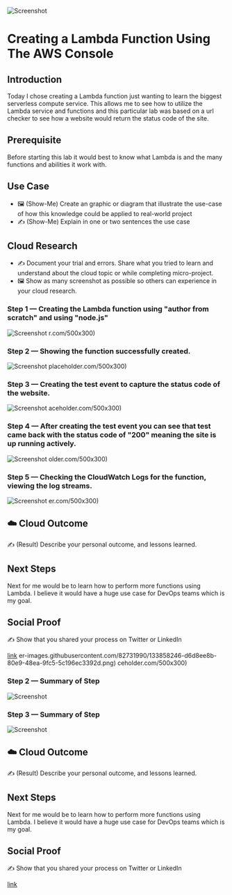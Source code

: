 
![Screenshot](https://user-images.githubusercontent.com/82731990/133858389-3b2f8904-a7bf-42e6-b80f-819056974ab8.png)

# Creating a Lambda Function Using The AWS Console

## Introduction

Today I chose creating a Lambda function just wanting to learn the biggest serverless compute service. This allows me to see how to utilize the Lambda service and functions and this particular lab was based on a url checker to see how a website would return the status code of the site.

## Prerequisite

Before starting this lab it would best to know what Lambda is and the many functions and abilities it work with.

## Use Case

- 🖼️ (Show-Me) Create an graphic or diagram that illustrate the use-case of how this knowledge could be applied to real-world project
- ✍️ (Show-Me) Explain in one or two sentences the use case

## Cloud Research

- ✍️ Document your trial and errors. Share what you tried to learn and understand about the cloud topic or while completing micro-project.
- 🖼️ Show as many screenshot as possible so others can experience in your cloud research.


### Step 1 — Creating the Lambda function using "author from scratch" and using "node.js"

![Screenshot](https://user-images.githubusercontent.com/82731990/133858502-4a9112a5-1eb5-4c9a-bada-3fb8b078039b.png)
r.com/500x300)

### Step 2 — Showing the function successfully created.

![Screenshot](https://user-images.githubusercontent.com/82731990/133858723-6ffffb33-3052-41e1-b3ae-3b688a2008d5.png)
placeholder.com/500x300)

### Step 3 — Creating the test event to capture the status code of the website.

![Screenshot](https://user-images.githubusercontent.com/82731990/133858739-64b02dcb-499b-4abe-b7f8-788f59583e13.png)
aceholder.com/500x300)

### Step 4 — After creating the test event you can see that test came back with the status code of "200" meaning the site is up running actively.

![Screenshot](https://user-images.githubusercontent.com/82731990/133858772-c2bc53be-310b-4a38-a5d4-032017622ee6.png)
older.com/500x300)

### Step 5 — Checking the CloudWatch Logs for the function, viewing the log streams.

![Screenshot](https://user-images.githubusercontent.com/82731990/133858949-2133065b-7e44-4581-95be-a4564e7771a6.png)
er.com/500x300)

## ☁️ Cloud Outcome

✍️ (Result) Describe your personal outcome, and lessons learned.

## Next Steps

Next for me would be to learn how to perform more functions using Lambda. I believe it would have a huge use case for DevOps teams which is my goal.

## Social Proof

✍️ Show that you shared your process on Twitter or LinkedIn

[link](link)
er-images.githubusercontent.com/82731990/133858246-d6d8ee8b-80e9-48ea-9fc5-5c196ec3392d.png)
ceholder.com/500x300)

### Step 2 — Summary of Step

![Screenshot](https://via.placeholder.com/500x300)

### Step 3 — Summary of Step

![Screenshot](https://via.placeholder.com/500x300)

## ☁️ Cloud Outcome

✍️ (Result) Describe your personal outcome, and lessons learned.

## Next Steps

Next for me would be to learn how to perform more functions using Lambda. I believe it would have a huge use case for DevOps teams which is my goal.

## Social Proof

✍️ Show that you shared your process on Twitter or LinkedIn

[link](link)

